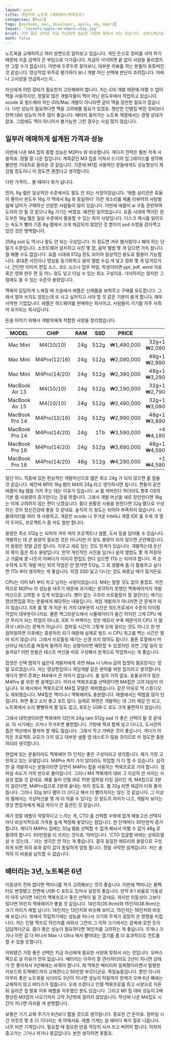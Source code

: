 ```yaml
---
layout: post
title: 개발자의 노트북 (맥북에어/맥북프로)
categories: [Rust]
tags: [macbook, mac, developer, apple, m4, m4pro]
teaser: "/assets/apple-m4-m4pro-chip.jpg"
brief: 가장 좋은 선택은 지금 자신에게 필요한 사양에 맞춰서 사는 것입니다. 오버스펙으로 살 이유가 전혀 없습니다. 배터리는 아무리 잘 관리하더라도 3년째에는 바꿔야 합니다. 아무리 좋은 노트북을 사더라도 6년 째에는 교체하지 않고 버티기가 힘듭니다. 오래 쓸 수 없습니다.
math: false
---
```


노트북을 교체하려고 여러 방면으로 알아보고 있습니다. 개인 돈으로 장비를 사야 하기 때문에 지출 금액이 큰 부담으로 다가옵니다. 자금이 넉넉하면 끝 없이 사양을 올리겠지만 그럴 수가 없습니다. 이번에 두루두루 찾아보니, 대부분 리뷰를 하는 분들이 유튜버인 것 같습니다. 영상작업 위주로 평가하다 보니 개발 머신 선택에 판단이 흐려집니다. 어찌나 고사양을 언급하시는지...

자신에게 어떤 장비가 필요한지 고민해봐야 합니다. 저는 iOS 개발 때문에 어쩔 수 없이 맥을 사용하지만, 정말로 많은 개발자들이 맥이 아닌 윈도우에서 작업하고 있습니다. xcode 로 빌드해야 하는 iOS/Mac 개발이 아니라면 굳이 맥을 장만한 필요가 없습니다. 다만 성능이 필요하다면 맥을 고려해볼 필요가 있겠죠. 웬만한 인텔칩 박힌 장비보다 전력 대비 성능이 아주 많이 좋습니다. 배터리 들어가는 노트북 계열에서는 경쟁 상대가 없죠. 그럼에도 맥이 아니어서 불가능한 그런 경우는 사실 많지 않습니다.


## 일부러 애매하게 설계된 가격과 성능
이번에 나온 M4 칩의 종합 성능은 M2Pro 와 비슷합니다. 게다가 전력은 훨씬 적게 사용하죠. 정말 잘 나온 칩입니다. 계륵같던 M3 칩을 거쳐서 드디어 업그레이드를 생각해볼만한 기대치로 올라온 것 같습니다. 기존에 M1칩 사용하던 분들에게도 성능향상이 체감될 정도이니 이 정도면 괜찮다고 생각합니다.

다만 가격이... 볼 때마다 화가 납니다.

먼저, 8g 램은 일상적인 수준에서도 말도 안 되는 사양이었습니다. '애플 실리콘은 효율이 좋아서 윈도우 16g 가 맥에서 8g 와 동일하다' 이런 개소리를 제품 리뷰어의 사탕발림에 넘어가 구매하신 선량한 사람들이 많이 있습니다. 이번에 애플이 ai 구동 관련하여 도저히 안 될 것 같으니 8g 기기는 버렸죠. 예견된 일이었습니다. 요즘 시대에 맥이든 윈도우든 16g 램은 일상 수준에서 활용할 수 있는 최저 사양입니다. 디스크 캐시를 읽어오는 속도가 빨라 기존 8g 램에서 크게 체감되지 않았던 것 뿐이지 ssd 수명을 갉아먹고 있던 것은 명백합니다.

256g ssd 도 역시나 말도 안 되는 구성입니다. 이 정도면 겨우 웹서핑이나 해야 하는 단말기 수준입니다. 소프트웨어 설치하고 사진 몇 장, 음악 앨범 몇 개 담으면 가득 찹니다. 뭘 해볼 수도 없습니다. 요즘 시대에 512g 정도 되어야 일상적인 용도로 활용이 가능합니다. 휴대폰 사진이나 영상을 동기화하고 음악 앨범 수십 개 넣고 영화 몇 개 담겨있거나, 간단한 이미지 편집 소스, 코드 소스나 업무 파일, 학생이라면 ppt, pdf, word 자료 혹은 영화 한두 편 등 어느 정도 넣고 다닐 수 있는 최소 구성이죠. 넉넉하지는 않지만 그럼에도 쓸 수 있는 수준의 용량입니다.

맥북이 답답하게 느껴질 때 즈음에서 애플은 신제품을 보여주고 구매를 유도합니다. 그래서 얼마 쓰지도 않았는데 또 사고 싶어지고 사야 할 것 같은 기분이 들게 합니다. 매우 사악한 기업입니다. 애플은 하드웨어를 판매하는 회사이고, 사람들이 기기를 자주 사줘야 유지되는 회사입니다.

돈을 아끼기 위해서 개발자에게 적합한 사양을 정리했습니다.

| MODEL          | CHIP         | RAM | SSD  | PRICE      | CTO |
|:---:           | :---:        | ---:| ---: | :---:      | ---: |
| Mac Mini       | M4(10/10)    | 24g | 512g | ₩1,490,000 | 32g+1Tb = ₩2,090,000 |
| Mac Mini       | M4Pro(12/16) | 24g | 512g | ₩2,090,000 | 48g+1Tb = ₩2,990,000 |
| Mac Mini       | M4Pro(14/20) | 24g | 512g | ₩2,390,000 | 48g+1Tb = ₩3,290,000 |
| MacBook Air 13 | M4(10/10)    | 24g | 512g | ₩2,190,000 | 32g+1Tb = ₩2,790,000 |
| MacBook Air 15 | M4(10/10)    | 24g | 512g | ₩2,490,000 | 32g+1Tb = ₩3,090,000 |
| MacBook Pro 14 | M4Pro(12/16) | 24g | 512g | ₩2,990,000 | 48g+1Tb = ₩3,890,000 |
| MacBook Pro 14 | M4Pro(14/20) | 24g | 1Tb  | ₩3,590,000 |    +48g = ₩4,190,000 |
| MacBook Pro 16 | M4Pro(14/20) | 24g | 512g | ₩3,690,000 | 48g+1Tb = ₩4,590,000 |
| MacBook Pro 16 | M4Pro(14/20) | 48g | 512g | ₩4,290,000 |    +1Tb = ₩4,590,000 |

일단 어느 직종에 있든 현실적인 개발머신으로 램은 최소 24g 가 되지 않으면 좀 힘들 것 같습니다. 예전에 M1의 16g 램이 M4의 24g 라고 생각하시면 됩니다. 짠돌이 같은 애플이 8g 램을 거저 주는 데는 이유가 있습니다. ai 를 꺼버린다 하더라도 향후 OS의 기본 램 사용량이 증가한다는 것을 뜻합니다. 그래서 개발 머신을 새로 장만한다면 16g 는 이제 고려하지 않는 편이 낫겠습니다. 좀더 원활한 사용을 원한다면 32g 램으로 구성하는 것이 정신건강에 좋을 것 같네요. 솔직히 이 정도는 되어야 부족하지 않습니다. 시뮬레이터를 여러 개 사용하고, 개같은 xcode 나 무거운 IntelliJ 계열 IDE 를 두세 개 열어 두어도, 프로젝트가 좀 커도 할만 합니다.

용량은 최소 512g 는 되어야 겨우 여러 프로젝트나 샘플, 도서 등을 담아둘 수 있습니다. 개발하는 데 큰 용량이 필요한 것은 아니지만 이 정도 용량이 되지 않으면 곤란해집니다. 이 용량은 정말 금방 찹니다. 지우고 새로 담는 것도 한계가 있습니다. 개발하는데 운신의 폭이 좁은 최소 용량입니다. 만약 개인적인 사진을 담거나 음악 앨범도 몇 개 저장하고 가뭄에 콩 나듯이 어쩌다가 이미지 편집도 한다 싶으면 1Tb 는 되어야 합니다. 즉 순수하게 오직 개발 머신 외의 작업은 안 할거면 512g, 그 외 생활에 좀 더 활용하고 싶다면 1Tb 부터 생각하는 게 좋습니다. 외장 SSD 달고 다니는 것도 짜증날 때가 많거든요.

CPU는 이미 M1 부터 차고 넘치는 사양이었습니다. M4는 말할 것도 없이 좋겠죠. 저전력으로 M2Pro 의 성능을 내주기 때문에 과거에는 생각하지 못했던 맥북에어까지 개발머신으로 고려할 수 있게 되었습니다. 팬이 없는 구조라 쓰로틀링이 잘 걸린다는 얘기는 영상편집을 하는 분들에게 해당하는 내용입니다. 게임 개발자가 아니라면 큰 문제가 되지 않습니다. IDE 를 몇 개 띄운 뒤 거의 대부분의 시간은 워드프로세서 수준의 타이핑 작업이 대부분이니까요. 물론 백그라운드에서 시뮬레이터가 돌긴 하지만 그게 CPU 에 큰 무리가 되는 작업이 아니죠. IDE 가 버벅이는 것은 메모리 부족 때문이지 CPU 가 딸려서 나타나는 문제가 아닙니다. 컴파일 시간이 그렇게 오래 걸리는 것도 아니고 한 번 컴파일하면 이후에는 증분처리 되기 때문에 실제로 빌드 시 CPU 최고를 찍는 시간은 얼마 되지 않습니다. 그래서 쓰로틀링 얘기는 신경 쓰지 않아도 됩니다. 물론 로컬에서 머신러닝 테스트를 며칠씩 돌려야 하는 상황이라면 예민할 수 있겠지만 과연 그럴 일이 있을까요? 이런 분들은 테스트 머신을 따로 구성해서 원격으로 작업하시는 게 좋습니다.

칩셋은 선택 범위가 넓은데 개발자에게 과연 Max 나 Ultra 급의 칩셋이 필요한지는 정말 모르겠습니다. 저는 영상편집이나 게임개발 같은 분야를 위한 칩이라고 생각합니다. 게다가 팬의 존재는 M4에서 큰 의미가 없습니다. 돌 일이 거의 없죠. 효율코어가 많은 M4Pro 를 위한 팬 설계입니다. 따라서 맥북프로를 선택한다면 M4칩은 고려 대상이 아닙니다. 위 예시에서 맥북프로의 M4칩 모델은 제외했습니다. 같은 이유로 맥 스튜디오도 제외했습니다. M4칩은 맥미니나 맥북에어도 충분합니다. 애플에서는 떡밥을 많이 던집니다. 화면 좋고 소리 좋고 포트 많다. 실제로 화면은 개발하는 데 그리 체감 안 되고, 노트북에서 소리 빵빵하게 켤 일도 없고, 포트는 USB-C 로도 크게 불편하지 않습니다.

그래서 대학생이라면 맥북에어 13인치 24g ram 512g ssd 가 좋은 선택이 될 것 같네요. 이 시기에는 크거나 무거우면 불편합니다. 가방에 책과 함께 넣고 다니고, 도서관의 좁은 책상에서 펼쳐야 할 때도 많습니다. 그래서 작고 가벼운 것이 좋습니다. 게다가 아직은 프로젝트 규모가 크지 않고 대부분 샘플 앱 테스트가 많을 것이므로 이 정도면 충분하리라 생각합니다.

현업에 있는 분들이라도 맥북에어 15 인치는 좋은 구성이라고 생각합니다. 제가 가장 고민하고 있는 모델입니다. M4Pro 까지 가지 않더라도 작업할 거 다 할 수 있습니다. 심각한 걸 개발하시는 분들이라면 당연히 M4Pro 칩을 사용하는 맥북프로로 가야 합니다. 컴파일 속도가 거의 반으로 줄어듭니다. 그러나 M4 맥북에어 대비 그 이상의 큰 차이는 사실상 없을 것 같네요. 예를 들어 인텔 i9로 10분 컴파일 타임 걸리던 게, M4칩으로 3분이 걸린다면, M4Pro칩으로 2분에 끝내는 차이 정도죠. 램 32g 라면 체감이 더욱 줄어듭니다. 그러나 32g 보다 램이 더 크다고 해서 더 빨라지지는 않는 것 같습니다. 그 이상의 램에서는 가상머신을 몇 개 더 띄울 수 있다는 것 정도의 차이가 나고, 개발자 보다는 영상 편집자에게 체감 차이가 큰 옵션인 것 같습니다.

제가 정말 애플이 악랄하다고 느끼는 게, CTO 를 선택할 수밖에 없게 해놓고선 선택지마다 비상식적으로 가격을 높게 책정해 놓았다는 점입니다. 한 단계마다 30만원씩 증가합니다. 게다가 M4Pro 칩에는 32g 램을 선택할 수 없게 해놔서 어쩔 수 없이 48g 로 올려야 합니다. 60만원을 더 쓰라는 것이죠. 악마입니다. 'CTO 업글할 바에는 상위모델 살 수 있는데...' 라는 생각은 안 하는 게 좋습니다. 결국 동일한 메모리와 용량으로 구성하게 되면 위의 표와 같이 값이 동일하게 엄청 뜁니다. 정말 사악한 설계입니다. 저는 솔직히 이 비용을 납득할 수 없습니다.


## 배터리는 3년, 노트북은 6년
이동성이 전혀 없다면 맥미니를 적극 고려해보는 것이 좋습니다. 이번에 맥미니는 폼펙터도 변경됐고 전면에 USB-C 포트도 있어서 굉장히 좋습니다. 만약 9:1 비율로 이동성이 아주 낮다면 14인치 맥북프로가 좋은 선택이 될 것 같네요. 하지만 이동성이 그보다 많다면 15인치 맥북에어가 좋을 것 같습니다. 14인치(35.9cm)와 15인치(38.9cm)는 크기 차이가 제법 납니다. 14인치는 13인치와 비슷해 보이고, 15인치는 16인치와 비슷해 보입니다. 밖에서 작업하기에는 성능을 떠나서 크기와 무게가 굉장히 큰 영향을 미칩니다. 저는 인텔 맥프로 15인치를 써와서 그런지 그 이하 크기에서는 감옥에 갖힌 듯이 답답하더군요. 좀더 좋은 성능이 필요하다면 16인치를 고려하는 게 좋습니다. 무게나 크기나 이런 걸 다 떠나서 Max 나 Ultra 에서 뿜어대는 열기를 좀 더 효과적으로 컨트롤 할 수 있을 듯합니다.

어찌됐건 가장 좋은 선택은 지금 자신에게 필요한 사양에 맞춰서 사는 것입니다. 오버스펙으로 살 이유가 전혀 없습니다. 배터리는 아무리 잘 관리하더라도 2년이 지나면 상태가 안 좋아져서 3년째에는 바꿔야 합니다. 제 맥북은 배터리와 일체형이라면서 멀쩡한 키보드와 트랙패드까지 교체한다고 50만원 부르더군요. 죽일놈들입니다. 뿐만 아니라 아무리 좋은 노트북을 사더라도 5년이 지나면 성능이 턱밑까지 한계가 오며 6년 째에는 교체하지 않고 버티기가 힘듭니다. 오래 쓰겠다고 인텔 맥북프로를 최고 사양으로 지른 뒤 실리콘 칩 발표 이후 애플을 저주했던 분도 있습니다. 그리고 M1 칩 대비 성능이 2배 향상된 M3칩이 나오기까지 고작 3년밖에 걸리지 않았습니다. 작년에 나온 M4칩도 시간이 지나면 아쉬울 게 분명합니다.

보통은 기기 교체 주기가 6년보다 짧을 것으로 생각됩니다. 중요한 건 돈이죠. 컴파일 시간 까짓것 몇 초 더 기다리는 게 어때서요. 애플 기계는 살 때마다 욕이 절로 나옵니다. 너무 비싼 기계입니다. 필요할 때 필요한 만큼 적당히 사서 쓰고 버려야 합니다. 어차피 중고가는 그거나 저거나 똥값입니다. 본전 생각하면 못팔죠.


